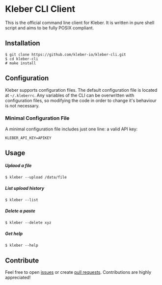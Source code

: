 # Kleber CLI Client
This is the official command line client for Kleber. It is written in pure shell script and aims to be fully POSIX compliant.

## Installation

```
$ git clone https://github.com/kleber-io/kleber-cli.git
$ cd kleber-cli
# make install
```

## Configuration
Kleber supports configuration files. The default configuration file is located at `~/.kleberrc`. Any variables of the CLI
can be overwritten with configuration files, so modifying the code in order to change it's behaviour is not necessary.

### Minimal Configuration File
A minimal configuration file includes just one line: a valid API key:

```
KLEBER_API_KEY=APIKEY
```

## Usage

##### Uplaod a file

```
$ kleber --upload /data/file
```

##### List upload history

```
$ kleber --list
```

##### Delete a paste

```
$ kleber --delete xyz
```

##### Get help

```
$ kleber --help
```

## Contribute
Feel free to open [issues](https://github.com/kleber-io/kleber-cli/issues) or create [pull requests](https://github.com/kleber-io/kleber-cli/pulls). Contributions are highly appreciated!
